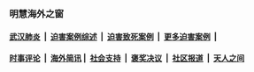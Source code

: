 
### 明慧海外之窗

####  [武汉肺炎](indexes/365.md?t=05230901) &nbsp;|&nbsp;  [迫害案例综述](indexes/328.md?t=05230901) &nbsp;|&nbsp; [迫害致死案例](indexes/277.md?t=05230901)  &nbsp;|&nbsp; [更多迫害案例](indexes/81.md?t=05230901)  &nbsp;|&nbsp; 
####  [时事评论](indexes/19.md?t=05230901) &nbsp;|&nbsp; [海外简讯](indexes/245.md?t=05230901)&nbsp;|&nbsp;  [社会支持](indexes/140.md?t=05230901) &nbsp;|&nbsp; [褒奖决议](indexes/282.md?t=05230901) &nbsp;|&nbsp; [社区报道](indexes/91.md?t=05230901)  &nbsp;|&nbsp; [天人之间](indexes/78.md?t=05230901) 

